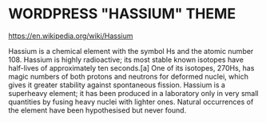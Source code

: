 # WORDPRESS "HASSIUM" THEME

https://en.wikipedia.org/wiki/Hassium

Hassium is a chemical element with the symbol Hs and the atomic number 108. Hassium is highly radioactive; its most stable known isotopes have half-lives of approximately ten seconds.[a] One of its isotopes, 270Hs, has magic numbers of both protons and neutrons for deformed nuclei, which gives it greater stability against spontaneous fission. Hassium is a superheavy element; it has been produced in a laboratory only in very small quantities by fusing heavy nuclei with lighter ones. Natural occurrences of the element have been hypothesised but never found.